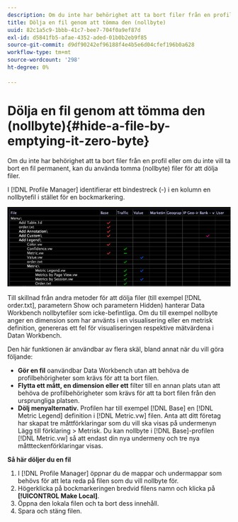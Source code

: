 ```yaml
---
description: Om du inte har behörighet att ta bort filer från en profil eller om du inte vill ta bort en fil permanent, kan du använda tomma (nollbyte) filer för att dölja filer.
title: Dölja en fil genom att tömma den (nollbyte)
uuid: 82c1a5c9-1bbb-41c7-bee7-704f0a9ef87d
exl-id: d5841fb5-afae-4352-aded-01b0b2eb9f85
source-git-commit: d9df90242ef96188f4e4b5e6d04cfef196b0a628
workflow-type: tm+mt
source-wordcount: '298'
ht-degree: 0%

---
```


# Dölja en fil genom att tömma den (nollbyte){#hide-a-file-by-emptying-it-zero-byte}

Om du inte har behörighet att ta bort filer från en profil eller om du inte vill ta bort en fil permanent, kan du använda tomma (nollbyte) filer för att dölja filer.

I [!DNL Profile Manager] identifierar ett bindestreck (-) i en kolumn en nollbytefil i stället för en bockmarkering.

![](assets/vis_ProfMgr_Zero-byte.png)

Till skillnad från andra metoder för att dölja filer (till exempel [!DNL order.txt], parametern Show och parametern Hidden) hanterar Data Workbench nollbytefiler som icke-befintliga. Om du till exempel nollbyte anger en dimension som har använts i en visualisering eller en metrisk definition, genereras ett fel för visualiseringen respektive mätvärdena i Datan Workbench.

Den här funktionen är användbar av flera skäl, bland annat när du vill göra följande:

* **Gör en fil** oanvändbar Data Workbench utan att behöva de profilbehörigheter som krävs för att ta bort filen.
* **Flytta ett mått, en dimension eller ett** filter till en annan plats utan att behöva de profilbehörigheter som krävs för att ta bort filen från den ursprungliga platsen.
* **Dölj menyalternativ.** Profilen har till exempel  [!DNL Base] en  [!DNL Metric Legend] definition i  [!DNL Metric.vw] filen. Anta att ditt företag har skapat tre måttförklaringar som du vill ska visas på undermenyn Lägg till förklaring > Metrisk. Du kan nollbyte i [!DNL Base]-profilen [!DNL Metric.vw] så att endast din nya undermeny och tre nya måttteckenförklaringar visas.

**Så här döljer du en fil**

1. I [!DNL Profile Manager] öppnar du de mappar och undermappar som behövs för att leta reda på filen som du vill nollbyte för.
1. Högerklicka på bockmarkeringen bredvid filens namn och klicka på **[!UICONTROL Make Local]**.
1. Öppna den lokala filen och ta bort dess innehåll.
1. Spara och stäng filen.
